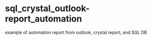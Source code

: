# sql_crystal_outlook-report_automation
example of automation report from outlook, crystal report, and SQL DB 
